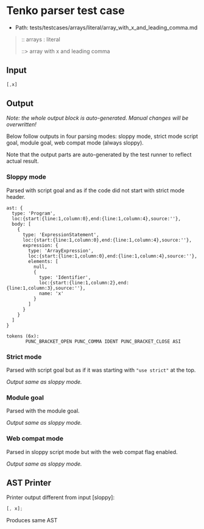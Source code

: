 # Tenko parser test case

- Path: tests/testcases/arrays/literal/array_with_x_and_leading_comma.md

> :: arrays : literal
>
> ::> array with x and leading comma

## Input

`````js
[,x]
`````

## Output

_Note: the whole output block is auto-generated. Manual changes will be overwritten!_

Below follow outputs in four parsing modes: sloppy mode, strict mode script goal, module goal, web compat mode (always sloppy).

Note that the output parts are auto-generated by the test runner to reflect actual result.

### Sloppy mode

Parsed with script goal and as if the code did not start with strict mode header.

`````
ast: {
  type: 'Program',
  loc:{start:{line:1,column:0},end:{line:1,column:4},source:''},
  body: [
    {
      type: 'ExpressionStatement',
      loc:{start:{line:1,column:0},end:{line:1,column:4},source:''},
      expression: {
        type: 'ArrayExpression',
        loc:{start:{line:1,column:0},end:{line:1,column:4},source:''},
        elements: [
          null,
          {
            type: 'Identifier',
            loc:{start:{line:1,column:2},end:{line:1,column:3},source:''},
            name: 'x'
          }
        ]
      }
    }
  ]
}

tokens (6x):
       PUNC_BRACKET_OPEN PUNC_COMMA IDENT PUNC_BRACKET_CLOSE ASI
`````

### Strict mode

Parsed with script goal but as if it was starting with `"use strict"` at the top.

_Output same as sloppy mode._

### Module goal

Parsed with the module goal.

_Output same as sloppy mode._

### Web compat mode

Parsed in sloppy script mode but with the web compat flag enabled.

_Output same as sloppy mode._

## AST Printer

Printer output different from input [sloppy]:

````js
[, x];
````

Produces same AST
